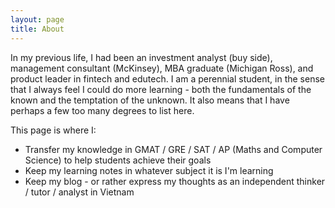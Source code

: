 ```yaml
---
layout: page
title: About
---
```


In my previous life, I had been an investment analyst (buy side), management consultant (McKinsey), MBA graduate (Michigan Ross), and product leader in fintech and edutech. I am a perennial student, in the sense that I always feel I could do more learning - both the fundamentals of the known and the temptation of the unknown. It also means that I have perhaps a few too many degrees to list here.

This page is where I:

- Transfer my knowledge in GMAT / GRE / SAT / AP (Maths and Computer Science) to help students achieve their goals
- Keep my learning notes in whatever subject it is I'm learning
- Keep my blog - or rather express my thoughts as an independent thinker / tutor / analyst in Vietnam

